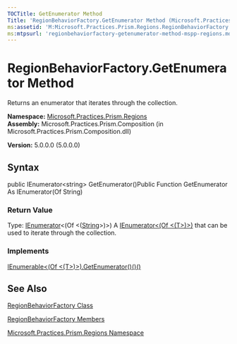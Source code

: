 ```yaml
---
TOCTitle: GetEnumerator Method
Title: 'RegionBehaviorFactory.GetEnumerator Method (Microsoft.Practices.Prism.Regions)'
ms:assetid: 'M:Microsoft.Practices.Prism.Regions.RegionBehaviorFactory.GetEnumerator'
ms:mtpsurl: 'regionbehaviorfactory-getenumerator-method-mspp-regions.md'
---
```


# RegionBehaviorFactory.GetEnumerator Method

Returns an enumerator that iterates through the collection.

**Namespace:** [Microsoft.Practices.Prism.Regions](https://msdn.microsoft.com/library/microsoft.practices.prism.regions)
**Assembly:** Microsoft.Practices.Prism.Composition (in Microsoft.Practices.Prism.Composition.dll)

**Version:** 5.0.0.0 (5.0.0.0)

## Syntax
public IEnumerator&lt;string&gt; GetEnumerator()Public Function GetEnumerator As IEnumerator(Of String)
### Return Value

Type: [IEnumerator](http://msdn.microsoft.com/en-us/library/78dfe2yb)&lt;(Of &lt;([String](http://msdn.microsoft.com/en-us/library/s1wwdcbf)&gt;)&gt;)
A [IEnumerator&lt;(Of &lt;(T&gt;)&gt;)](http://msdn.microsoft.com/en-us/library/78dfe2yb) that can be used to iterate through the collection.
### Implements

[IEnumerable&lt;(Of &lt;(T&gt;)&gt;).GetEnumerator()()()](http://msdn.microsoft.com/en-us/library/s793z9y2)

## See Also
[RegionBehaviorFactory Class](https://msdn.microsoft.com/library/microsoft.practices.prism.regions.regionbehaviorfactory)

[RegionBehaviorFactory Members](https://msdn.microsoft.com/allmembers.t:microsoft.practices.prism.regions.regionbehaviorfactory)

[Microsoft.Practices.Prism.Regions Namespace](https://msdn.microsoft.com/library/microsoft.practices.prism.regions)
